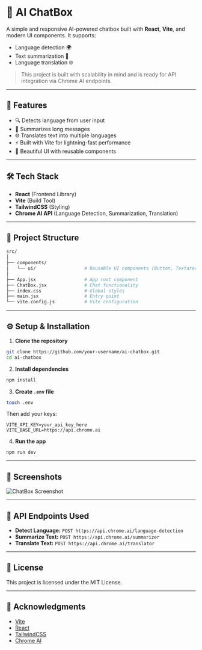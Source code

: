 # 💬 AI ChatBox

A simple and responsive AI-powered chatbox built with **React**, **Vite**, and modern UI components. It supports:
- Language detection 🌍
- Text summarization 🧠
- Language translation 🌐

> This project is built with scalability in mind and is ready for API integration via Chrome AI endpoints.

---

## 🚀 Features

- 🔍 Detects language from user input
- 📝 Summarizes long messages
- 🌐 Translates text into multiple languages
- ⚡ Built with Vite for lightning-fast performance
- 🎨 Beautiful UI with reusable components

---

## 🛠️ Tech Stack

- **React** (Frontend Library)
- **Vite** (Build Tool)
- **TailwindCSS** (Styling)
- **Chrome AI API** (Language Detection, Summarization, Translation)

---

## 📁 Project Structure

```bash
src/
│
├── components/
│   └── ui/                  # Reusable UI components (Button, Textarea, Select)
│
├── App.jsx                  # App root component
├── ChatBox.jsx              # Chat functionality
├── index.css                # Global styles
├── main.jsx                 # Entry point
└── vite.config.js           # Vite configuration
```

---

## ⚙️ Setup & Installation

1. **Clone the repository**
```bash
git clone https://github.com/your-username/ai-chatbox.git
cd ai-chatbox
```

2. **Install dependencies**
```bash
npm install
```

3. **Create `.env` file**
```bash
touch .env
```

Then add your keys:
```
VITE_API_KEY=your_api_key_here
VITE_BASE_URL=https://api.chrome.ai
```

4. **Run the app**
```bash
npm run dev
```

---

## 📸 Screenshots

![ChatBox Screenshot](./screenshots/chatbox-ui.png)

---

## 🧪 API Endpoints Used

- **Detect Language:** `POST https://api.chrome.ai/language-detection`
- **Summarize Text:** `POST https://api.chrome.ai/summarizer`
- **Translate Text:** `POST https://api.chrome.ai/translator`

---

## 📄 License

This project is licensed under the MIT License.

---

## 🙌 Acknowledgments

- [Vite](https://vitejs.dev)
- [React](https://react.dev)
- [TailwindCSS](https://tailwindcss.com)
- [Chrome AI](https://chrome.ai)
